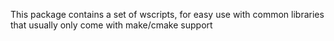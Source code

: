 This package contains a set of wscripts, for easy use with common libraries that usually only come with make/cmake support


